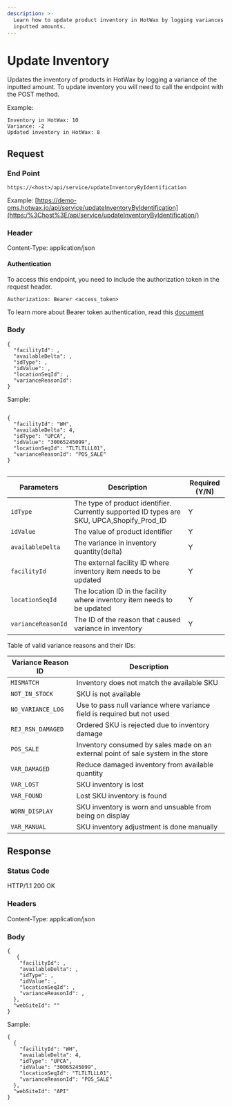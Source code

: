 ```yaml
---
description: >-
  Learn how to update product inventory in HotWax by logging variances of
  inputted amounts.
---
```


# Update Inventory

Updates the inventory of products in HotWax by logging a variance of the inputted amount. To update inventory you will need to call the endpoint with the POST method.

Example:

```
Inventory in HotWax: 10
Variance: -2
Updated inventory in HotWax: 8
```

## Request

### End Point

`https://<host>/api/service/updateInventoryByIdentification`

Example: [https://demo-oms.hotwax.io/api/service/updateInventoryByIdentification](https:/%3Chost%3E/api/service/updateInventoryByIdentification/)

### Header

Content-Type: application/json

#### Authentication

To access this endpoint, you need to include the authorization token in the request header.

`Authorization: Bearer <access_token>`

To learn more about Bearer token authentication, read this [document](https://github.com/hotwax/oms-documentation/blob/oms1.0/API%20authentication.md)

### Body

```
{
  "facilityId": ,
  "availableDelta": ,
  "idType": ,
  "idValue": ,
  "locationSeqId": ,
  "varianceReasonId":
}
```

Sample:

```

{
  "facilityId": "WH",
  "availableDelta": 4,
  "idType": "UPCA",
  "idValue": "30065245099",
  "locationSeqId": "TLTLTLLL01",
  "varianceReasonId": "POS_SALE"
}
  
```

| Parameters         | Description                                                                                  | Required (Y/N) |
| ------------------ | -------------------------------------------------------------------------------------------- | -------------- |
| `idType`           | The type of product identifier. Currently supported ID types are SKU, UPCA,Shopify\_Prod\_ID | Y              |
| `idValue`          | The value of product identifier                                                              | Y              |
| `availableDelta`   | The variance in inventory quantity(delta)                                                    | Y              |
| `facilityId`       | The external facility ID where inventory item needs to be updated                            | Y              |
| `locationSeqId`    | The location ID in the facility where inventory item needs to be updated                     | Y              |
| `varianceReasonId` | The ID of the reason that caused variance in inventory                                       | Y              |

Table of valid variance reasons and their IDs:

| Variance Reason ID | Description                                                                       |
| ------------------ | --------------------------------------------------------------------------------- |
| `MISMATCH`         | Inventory does not match the available SKU                                        |
| `NOT_IN_STOCK`     | SKU is not available                                                              |
| `NO_VARIANCE_LOG`  | Use to pass null variance where variance field is required but not used           |
| `REJ_RSN_DAMAGED`  | Ordered SKU is rejected due to inventory damage                                   |
| `POS_SALE`         | Inventory consumed by sales made on an external point of sale system in the store |
| `VAR_DAMAGED`      | Reduce damaged inventory from available quantity                                  |
| `VAR_LOST`         | SKU inventory is lost                                                             |
| `VAR_FOUND`        | Lost SKU inventory is found                                                       |
| `WORN_DISPLAY`     | SKU inventory is worn and unsuable from being on display                          |
| `VAR_MANUAL`       | SKU inventory adjustment is done manually                                         |

## Response

### Status Code

HTTP/1.1 200 OK

### Headers

Content-Type: application/json

### Body

```
{
   {
    "facilityId": ,
    "availableDelta": ,
    "idType": ,
    "idValue": ,
    "locationSeqId": ,
    "varianceReasonId": ,
  },
  "webSiteId": ""
}
```

Sample:

```
{
  {
    "facilityId": "WH",
    "availableDelta": 4,
    "idType": "UPCA",
    "idValue": "30065245099",
    "locationSeqId": "TLTLTLLL01",
    "varianceReasonId": "POS_SALE"
  },
  "webSiteId": "API"
}
```
